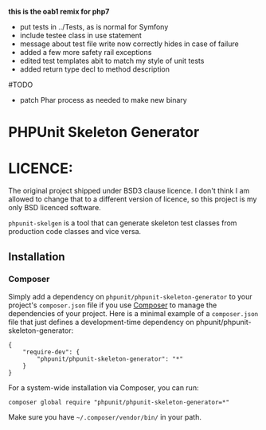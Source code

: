 **this is the oab1 remix for php7**
* put tests in ../Tests, as is normal for Symfony
* include testee class in use statement
* message about test file write now correctly hides in case of failure
* added a few more safety rail exceptions
* edited test templates abit to match my style of unit tests
* added return type decl to method description

#TODO 
* patch Phar process as needed to make new binary

# PHPUnit Skeleton Generator

# LICENCE: 
The original project shipped under BSD3 clause licence.  I don't think I am allowed to change that to a different version of licence, so this project is my only BSD licenced software.

`phpunit-skelgen` is a tool that can generate skeleton test classes from production code classes and vice versa.

## Installation

### Composer

Simply add a dependency on `phpunit/phpunit-skeleton-generator` to your project's `composer.json` file if you use [Composer](http://getcomposer.org/) to manage the dependencies of your project. Here is a minimal example of a `composer.json` file that just defines a development-time dependency on phpunit/phpunit-skeleton-generator:

    {
        "require-dev": {
            "phpunit/phpunit-skeleton-generator": "*"
        }
    }

For a system-wide installation via Composer, you can run:

    composer global require "phpunit/phpunit-skeleton-generator=*"

Make sure you have `~/.composer/vendor/bin/` in your path.

